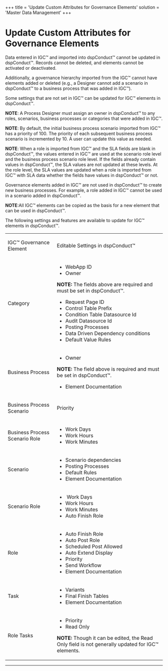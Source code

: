 +++
title = 'Update Custom Attributes for Governance Elements'
solution = 'Master Data Management'
+++

# Update Custom Attributes for Governance Elements

Data entered in IGC™ and imported into dspConduct™ cannot be updated in
dspConduct™. Records cannot be deleted, and elements cannot be activated
or deactivated.

Additionally, a governance hierarchy imported from the IGC™ cannot have
elements added or deleted (e.g., a Designer cannot add a scenario in
dspConduct™ to a business process that was added in IGC™).

Some settings that are not set in IGC™ can be updated for IGC™ elements
in dspConduct™.

**NOTE**: A Process Designer must assign an owner in dspConduct™ to any
roles, scenarios, business processes or categories that were added in
IGC™.

**NOTE**: By default, the initial business process scenario imported
from IGC™ has a priority of 100. The priority of each subsequent
business process scenario is incremented by 10. A user can update this
value as needed.

**NOTE**: When a role is imported from IGC™ and the SLA fields are blank
in dspConduct™, the values entered in IGC™ are used at the scenario role
level and the business process scenario role level. If the fields
already contain values in dspConduct™, the SLA values are not updated at
these levels. At the role level, the SLA values are updated when a role
is imported from IGC™ with SLA data whether the fields have values in
dspConduct™ or not.

Governance elements added in IGC™ are not used in dspConduct™ to create
new business processes. For example, a role added in IGC™ cannot be used
in a scenario added in dspConduct™.

**NOTE**:All IGC™ elements can be copied as the basis for a new element
that can be used in dspConduct™.

The following settings and features are available to update for IGC™
elements in dspConduct™.

<table>
<tbody>
<tr class="odd">
<td><p>IGC™ Governance Element</p></td>
<td><p>Editable Settings in dspConduct™</p></td>
</tr>
<tr class="even">
<td><p>Category</p></td>
<td><ul>
<li>WebApp ID</li>
<li>Owner</li>
</ul>
<p><strong>NOTE:</strong> The fields above are required and must be set in dspConduct™.</p>
<ul>
<li>Request Page ID</li>
<li>Control Table Prefix</li>
<li>Condition Table Datasource Id</li>
<li>Audit Datasource Id</li>
<li>Posting Processes</li>
<li>Data Driven Dependency conditions</li>
<li>Default Value Rules</li>
</ul></td>
</tr>
<tr class="odd">
<td><p>Business Process</p></td>
<td><ul>
<li>Owner</li>
</ul>
<p><strong>NOTE:</strong> The field above is required and must be set in dspConduct™.</p>
<ul>
<li>Element Documentation</li>
</ul></td>
</tr>
<tr class="even">
<td><p>Business Process Scenario</p></td>
<td><p>Priority</p></td>
</tr>
<tr class="odd">
<td><p>Business Process Scenario Role</p></td>
<td><ul>
<li>Work Days</li>
<li>Work Hours</li>
<li>Work Minutes</li>
</ul></td>
</tr>
<tr class="even">
<td><p>Scenario</p></td>
<td><ul>
<li>Scenario dependencies</li>
<li>Posting Processes</li>
<li>Default Rules</li>
<li>Element Documentation</li>
</ul></td>
</tr>
<tr class="odd">
<td><p>Scenario Role</p></td>
<td><ul>
<li> Work Days</li>
<li>Work Hours</li>
<li>Work Minutes</li>
<li>Auto Finish Role</li>
</ul></td>
</tr>
<tr class="even">
<td><p>Role</p></td>
<td><ul>
<li>Auto Finish Role</li>
<li>Auto Post Role</li>
<li>Scheduled Post Allowed</li>
<li>Auto Extend Display</li>
<li>Priority</li>
<li>Send Workflow</li>
<li>Element Documentation</li>
</ul></td>
</tr>
<tr class="odd">
<td><p>Task</p></td>
<td><ul>
<li>Variants</li>
<li>Final Finish Tables</li>
<li>Element Documentation</li>
</ul></td>
</tr>
<tr class="even">
<td><p>Role Tasks</p></td>
<td><ul>
<li>Priority</li>
<li>Read Only</li>
</ul>
<p><strong>NOTE:</strong> Though it can be edited, the Read Only field is not generally updated for IGC™ elements.</p></td>
</tr>
</tbody>
</table>

<div>

-----

</div>
